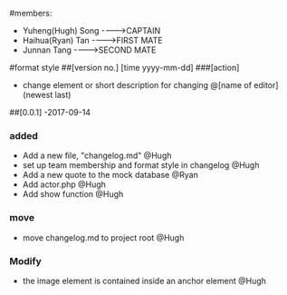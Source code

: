 #members:
 - Yuheng(Hugh) Song   ---->CAPTAIN
 - Haihua(Ryan) Tan    ---->FIRST MATE
 - Junnan Tang         ---->SECOND MATE

#format style
##[version no.] [time yyyy-mm-dd]
###[action]
 - change element or short description for changing @[name of editor]
(newest last)



##[0.0.1] -2017-09-14
### added
 - Add a new file, "changelog.md"  @Hugh
 - set up team membership and format style in changelog @Hugh
 - Add a new quote to the mock database @Ryan
 - Add actor.php @Hugh
 - Add show function @Hugh

### move
 - move changelog.md to project root  @Hugh

### Modify
 -  the image element is contained inside an anchor element @Hugh


